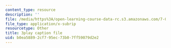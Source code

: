 ```yaml
---
content_type: resource
description: ''
file: /media/https%3A/open-learning-course-data-rc.s3.amazonaws.com/7-016-introductory-biology-fall-2018/b0ea58892cf795ec73b07ff59079d2e2_JuwErrBz3b4.srt
file_type: application/x-subrip
resourcetype: Other
title: 3play caption file
uid: b0ea5889-2cf7-95ec-73b0-7ff59079d2e2
---
```

